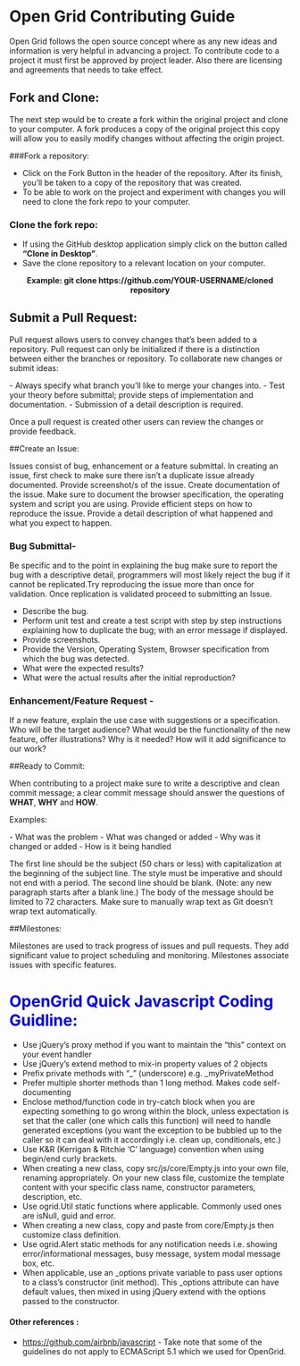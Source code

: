 # Open Grid Contributing Guide

Open Grid follows the open source concept where as any new ideas and information is very helpful in advancing a project.  To contribute code to a project it must first be approved by project leader. Also there are licensing and agreements that needs to take effect.


## Fork and Clone:
The next step would be to create a fork within the original project and clone to your computer. A fork produces a copy of the original project this copy will allow you to easily modify changes without affecting the origin project. 

###Fork a repository:
- Click on the Fork Button in the header of the repository. After its finish, you’ll be taken to a copy of the repository that was created.
- To be able to work on the project and experiment with changes you will need to clone the fork repo to your computer.

### Clone the fork repo:
- If using the GitHub desktop application simply click on the button called **“Clone in Desktop”**. 
- Save the clone repository to a relevant location on your computer.

<div align="center"><b> Example: git clone https://github.com/YOUR-USERNAME/cloned repository</div></b>

## Submit a Pull Request:
<p>Pull request allows users to convey changes that’s been added to a repository.  Pull request can only be initialized if there is a distinction between either the branches or repository.  To collaborate new changes or submit ideas:</p>
- Always specify what branch you’ll like to merge your changes into. 
- Test your theory before submittal; provide steps of implementation and documentation.  
- Submission of a detail description is required.  

<p>Once a pull request is created other users can review the changes or provide feedback.</p>

##Create an Issue:
<p>Issues consist of bug, enhancement or a feature submittal. In creating an issue, first check to make sure there isn’t a duplicate issue already documented. Provide screenshot/s of the issue. Create documentation of the issue. Make sure to document the browser specification, the operating system and script you are using. Provide efficient steps on how to reproduce the issue. Provide a detail description of what happened and what you expect to happen.</p>

### Bug Submittal- 
<p>Be specific and to the point in explaining the bug make sure to report the bug with a descriptive detail, programmers will most likely reject the bug if it cannot be replicated.Try reproducing the issue more than once for validation. Once replication is validated proceed to submitting an Issue.</p> 

- Describe the bug.
- Perform unit test and create a test script with step by step instructions explaining how to duplicate the bug; with an error message if displayed.
- Provide screenshots.
- Provide the Version, Operating System, Browser specification from which the bug was detected.
- What were the expected results?
- What were the actual results after the initial reproduction?

### Enhancement/Feature Request -
<p>If a new feature, explain the use case with suggestions or a specification.
Who will be the target audience? What would be the functionality of the new feature, offer illustrations? Why is it needed? How will it add significance to our work?</p>

##Ready to Commit:
<p>When contributing to a project make sure to write a descriptive and clean commit message; a clear commit message should answer the questions of <b>WHAT</b>, <b>WHY</b> and <b>HOW</b>.<p> 
<p>Examples:</p>
- What was the problem
- What was changed or added  
- Why was it changed or added
- How is it being handled

<p>The first line should be the subject (50 chars or less) with capitalization at the beginning of the subject line. The style must be imperative and should not end with a period. The second line should be blank. (Note: any new paragraph starts after a blank line.) The body of the message should be limited to 72 characters.  Make sure to manually wrap text as Git doesn’t wrap text automatically.</p>   


##Milestones:
<p>Milestones are used to track progress of issues and pull requests. 
They add significant value to project scheduling and monitoring. Milestones associate issues with specific features.</p>

# <font color="blue"> OpenGrid Quick Javascript Coding Guidline:</font>
- Use jQuery’s proxy method if you want to maintain the “this” context on your event handler
- Use jQuery’s extend method to mix-in property values of 2 objects
- Prefix private methods with “_” (underscore) e.g. _myPrivateMethod
- Prefer multiple shorter methods than 1 long method. Makes code self-documenting
- Enclose method/function code in try-catch block when you are expecting something to go wrong within the block, unless expectation is set that the caller (one which calls this function) will need to handle generated exceptions (you want the exception to be bubbled up to the caller so it can deal with it accordingly i.e. clean up, conditionals, etc.) 
- Use K&R (Kerrigan & Ritchie ‘C’ language) convention when using begin/end curly brackets.
- When creating a new class, copy src/js/core/Empty.js into your own file, renaming appropriately. On your new class file, customize the template content with your specific class name, constructor parameters, description, etc.
- Use ogrid.Util static functions where applicable. Commonly used ones are isNull, guid and error.
- When creating a new class, copy and paste from core/Empty.js then customize class definition.
- Use ogrid.Alert static methods for any notification needs i.e. showing error/informational messages, busy message, system modal message box, etc.
- When applicable, use an _options private variable to pass user options to a class’s constructor (init method). This _options attribute can have default values, then mixed in using jQuery extend with the options passed to the constructor. 

#### <p><b>Other references :</b></p>
- https://github.com/airbnb/javascript - Take note that some of the guidelines do not apply to ECMAScript 5.1 which we used for OpenGrid.

